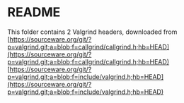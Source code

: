 # README

This folder contains 2 Valgrind headers, downloaded from [https://sourceware.org/git/?p=valgrind.git;a=blob;f=callgrind/callgrind.h;hb=HEAD](https://sourceware.org/git/?p=valgrind.git;a=blob;f=callgrind/callgrind.h;hb=HEAD) [https://sourceware.org/git/?p=valgrind.git;a=blob;f=include/valgrind.h;hb=HEAD](https://sourceware.org/git/?p=valgrind.git;a=blob;f=include/valgrind.h;hb=HEAD)

